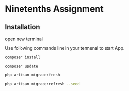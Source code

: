 # Ninetenths Assignment

## Installation
open new terminal 

Use following commands line in your termenal to start App.

```bash
composer install
```

```bash
composer update           
```

```bash
php artisan migrate:fresh
```

```bash
php artisan migrate:refresh --seed
```

